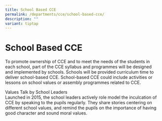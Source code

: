 ```yaml
---
title: School Based CCE
permalink: /departments/cce/school-based-cce/
description: ""
variant: tiptap
---
```

<h1><strong>School Based CCE</strong></h1>
<p>To promote ownership of&nbsp;CCE&nbsp;and to meet the needs of the students
in each school, part of the&nbsp;CCE&nbsp;syllabus and programmes will
be designed and implemented by schools. Schools will be provided curriculum
time to deliver school-based&nbsp;CCE. School-based&nbsp;CCE&nbsp;could
include activities or lessons on school values or assembly programmes related
to&nbsp;CCE.</p>
<p>Values Talk by School Leaders
<br>Launched in 2015, the school leaders actively role model the inculcation
of CCE by speaking to the pupils regularly. They share stories centering
on different school values, and remind the pupils on the importance of
having good character and sound moral values.</p>